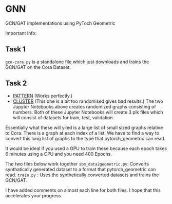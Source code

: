 # GNN
GCN/GAT implementations using PyToch Geometric

Important Info:
## Task 1
```gcn-cora.py``` is a standalone file which just downloads and trains the GCN/GAT on the Cora Dataset.

## Task 2
- [PATTERN](https://github.com/graphdeeplearning/benchmarking-gnns/blob/master/data/SBMs/generate_SBM_PATTERN.ipynb) (Works perfectly.)
- [CLUSTER](https://github.com/graphdeeplearning/benchmarking-gnns/blob/master/data/SBMs/generate_SBM_CLUSTER.ipynb) (This one is a bit too randomised gives bad results.)
The two Jupyter Notebooks above creates randomized graphs consisting of numbers. Both of these Jupyter Notebooks will create 3 plk files which will consist of datasets for train, test, validation. 

Essentially what these will yiled is a large list of small sized graphs relative to Cora. There is a graph at each index of a list. We have to find a way to convert this long list of graphs to the type that pytorch_geometric can read. 

It would be ideal if you used a GPU to train these because each epoch takes 6 minutes using a CPU and you need 400 Epochs.

The two files below work together
```sbm_data2geometric.py```: Converts synthatically generated dataset to a format that pytorch_geometric can read. 
```train.py``` : Uses the synthetically converted datasets and trains the GCN/GAT.

I have added comments on almost each line for both files. I hope that this accelerates your progress. 

